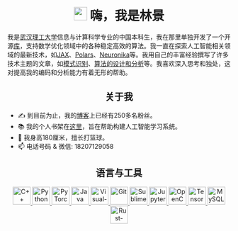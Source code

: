<h1 align="center"> <img src="https://emojis.slackmojis.com/emojis/images/1531849430/4246/blob-sunglasses.gif?1531849430" width="30"/> 嗨，我是林景 </h1>

我是[武汉理工大学]信息与计算科学专业的中国本科生，我在那里单独开发了一个开源[库]，支持数学优化领域中的各种稳定高效的算法。我一直在探索人工智能相关领域的最新技术，如[JAX]、[Polars]、[Neuronika]等。我用自己的丰富经验撰写了许多技术主题的文章，如[模式识别]、[算法的设计和分析]等。我喜欢深入思考和独处，这对提高我的编码和分析能力有着无形的帮助。

<h2 align='center'><b>关于我</b></h2>
<!--
- 🌱 I'm currently learning deep learning and software engineering
-->

- ✍ 到目前为止，我的[博客]上已经有250多名粉丝。
- 📚 我的个人书架在[这里]，旨在帮助构建人工智能学习系统。
- 🏀 我身高180厘米，擅长打篮球。
- 📫 电话号码 & 微信: 18207129058

[武汉理工大学]: https://whut.edu.cn/
[库]: https://github.com/linjing-lab/optimtool
[JAX]: https://jax.readthedocs.io/en/latest/
[Polars]: https://github.com/pola-rs/polars-book-cn
[Neuronika]: https://docs.rs/neuronika/latest/neuronika/
[模式识别]: https://blog.csdn.net/linjing_zyq/category_11343786.html
[算法的设计和分析]: https://blog.csdn.net/linjing_zyq/category_11280137.html
[博客]: https://blog.csdn.net/linjing_zyq
[这里]: https://github.com/linjing-lab/bookshelf

<h2 align='center'><b>语言与工具</b></h2>
<p align='center'>
    <a href='https://en.cppreference.com/w/cpp'>
        <img src='https://cdn.jsdelivr.net/npm/simple-icons@6.20.0/icons/cplusplus.svg' alt='C++' height='40'>
    </a>
    <a href='https://www.python.org/'>
        <img src="https://www.vectorlogo.zone/logos/python/python-icon.svg" alt="Python" height="40"/>
    </a>
    <a href="https://github.com/pytorch"> 
        <img src="https://www.vectorlogo.zone/logos/pytorch/pytorch-icon.svg" alt="PyTorch" height="40"/> 
    </a>
    <a href='https://www.java.com/en/'>
        <img src="https://www.vectorlogo.zone/logos/java/java-icon.svg" alt="Java" height="40"/>
    </a>
    <a href='https://code.visualstudio.com/'>
        <img src="https://www.vectorlogo.zone/logos/visualstudio_code/visualstudio_code-icon.svg" alt="Visual-Studio-Code" height="40"/> 
    </a>
    <a href='https://git-scm.com/'>
        <img src="https://www.vectorlogo.zone/logos/git-scm/git-scm-icon.svg" alt="Git" height="40"/>
    </a>
    <a href='http://www.sublimetext.com/'>
        <img src='https://cdn.jsdelivr.net/npm/simple-icons@6.20.0/icons/sublimetext.svg' alt='Sublime-Text' height='40'>
    </a>
    <a href='https://jupyter.org/'>
        <img src="https://www.vectorlogo.zone/logos/jupyter/jupyter-icon.svg" alt="Jupyter" height="40"/> 
    </a>
    <a href='https://opencv.org/'>
        <img src="https://www.vectorlogo.zone/logos/opencv/opencv-icon.svg" alt="OpenCV" height="40"/> 
    </a>
    <a href='https://tensorflow.google.cn/'>
        <img src="https://www.vectorlogo.zone/logos/tensorflow/tensorflow-icon.svg" alt="TensorFlow" height="40"/> 
    </a>
    <a href='https://www.mysql.com/'>
        <img src="https://www.vectorlogo.zone/logos/mysql/mysql-icon.svg" alt="MySQL" height="40"/> 
    </a>
    <a href='https://www.rust-lang.org/'>
        <img src="https://www.vectorlogo.zone/logos/rust-lang/rust-lang-icon.svg" alt="Rust-lang" height="40"/>
    </a>
</p>